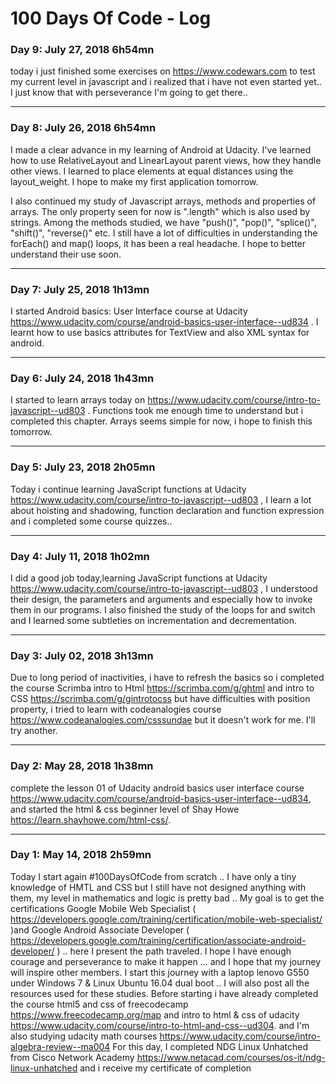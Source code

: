 # 100 Days Of Code - Log

### Day 9: July 27, 2018 6h54mn

today i just finished some exercises on https://www.codewars.com to test my current level in javascript and i realized that i have not even started yet.. I just know that with perseverance I'm going to get there..

____________________________________________________________________________________________________________________

### Day 8: July 26, 2018 6h54mn

I made a clear advance in my learning of Android at Udacity. I've learned how to use RelativeLayout and LinearLayout parent views, how they handle other views. I learned to place elements at equal distances using the layout_weight. I hope to make my first application tomorrow.

I also continued my study of Javascript arrays, methods and properties of arrays. The only property seen for now is ".length" which is also used by strings. Among the methods studied, we have "push()", "pop()", "splice()", "shift()", "reverse()" etc. I still have a lot of difficulties in understanding the forEach() and map() loops, it has been a real headache. I hope to better understand their use soon.

____________________________________________________________________________________________________________________

### Day 7: July 25, 2018 1h13mn

I started Android basics: User Interface course at Udacity https://www.udacity.com/course/android-basics-user-interface--ud834 . I learnt how to use basics attributes for TextView and also XML syntax for android.

____________________________________________________________________________________________________________________

### Day 6: July 24, 2018 1h43mn

I started to learn arrays today on https://www.udacity.com/course/intro-to-javascript--ud803 . Functions took me enough time to understand but i completed this chapter. Arrays seems simple for now, i hope to finish this tomorrow.

____________________________________________________________________________________________________________________

### Day 5: July 23, 2018 2h05mn


Today i continue learning JavaScript functions at Udacity https://www.udacity.com/course/intro-to-javascript--ud803 , I learn a lot about hoisting and shadowing, function declaration and function expression and i completed some course quizzes..

____________________________________________________________________________________________________________________


### Day 4: July 11, 2018 1h02mn


I did a good job today,learning JavaScript functions at Udacity https://www.udacity.com/course/intro-to-javascript--ud803 , I understood their design, the parameters and arguments and especially how to invoke them in our programs. I also finished the study of the loops for and switch and I learned some subtleties on incrementation and decrementation.

____________________________________________________________________________________________________________________


### Day 3: July 02, 2018 3h13mn

Due to long period of inactivities, i have to refresh the basics so i completed the course Scrimba intro to Html https://scrimba.com/g/ghtml and intro to CSS https://scrimba.com/g/gintrotocss but have difficulties with position property, i tried to learn with codeanalogies course https://www.codeanalogies.com/csssundae but it doesn't work for me. I'll try another.

____________________________________________________________________________________________________________________


### Day 2: May 28, 2018 1h38mn

complete the lesson 01 of Udacity android basics user interface course https://www.udacity.com/course/android-basics-user-interface--ud834, and started the html & css beginner level of Shay Howe https://learn.shayhowe.com/html-css/.


____________________________________________________________________________________________________________________
### Day 1: May 14, 2018 2h59mn

   Today I start again #100DaysOfCode from scratch .. I have only a tiny knowledge of HMTL and CSS but I still have not designed anything with them, my level in mathematics and logic is pretty bad .. My goal is to get the certifications Google Mobile Web Specialist ( https://developers.google.com/training/certification/mobile-web-specialist/ )and Google Android Associate Developer ( https://developers.google.com/training/certification/associate-android-developer/ ) .. here I present the path traveled. I hope I have enough courage and perseverance to make it happen ... and I hope that my journey will inspire other members.
   I start this journey with a laptop lenovo G550 under Windows 7 & Linux Ubuntu 16.04 dual boot .. I will also post all the resources used for these studies.
   Before starting i have already completed the course html5 and css of freecodecamp https://www.freecodecamp.org/map and intro to html & css of udacity https://www.udacity.com/course/intro-to-html-and-css--ud304. and I'm also studying udacity math courses https://www.udacity.com/course/intro-algebra-review--ma004
    For this day, I completed NDG Linux Unhatched from Cisco Network Academy https://www.netacad.com/courses/os-it/ndg-linux-unhatched and i receive my certificate of completion
